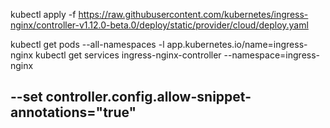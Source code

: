 kubectl apply -f https://raw.githubusercontent.com/kubernetes/ingress-nginx/controller-v1.12.0-beta.0/deploy/static/provider/cloud/deploy.yaml

kubectl get pods --all-namespaces -l app.kubernetes.io/name=ingress-nginx
kubectl get services ingress-nginx-controller --namespace=ingress-nginx


## --set controller.config.allow-snippet-annotations="true"
